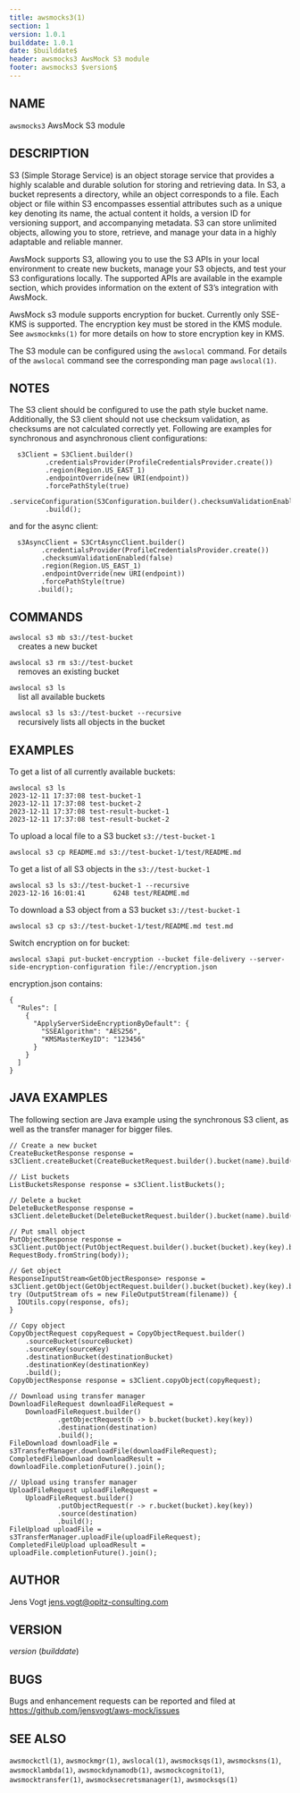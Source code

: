 ```yaml
---
title: awsmocks3(1)
section: 1
version: 1.0.1
builddate: 1.0.1
date: $builddate$
header: awsmocks3 AwsMock S3 module
footer: awsmocks3 $version$
---
```


## NAME

```awsmocks3``` AwsMock S3 module

## DESCRIPTION

S3 (Simple Storage Service) is an object storage service that provides a highly scalable and durable solution for
storing and retrieving data. In S3, a bucket represents a directory, while an object corresponds to a file. Each object
or file within S3 encompasses essential attributes such as a unique key denoting its name, the actual content it holds,
a version ID for versioning support, and accompanying metadata. S3 can store unlimited objects, allowing you to store,
retrieve, and manage your data in a highly adaptable and reliable manner.

AwsMock supports S3, allowing you to use the S3 APIs in your local environment to create new buckets, manage your S3
objects, and test your S3 configurations locally. The supported APIs are available in the example section, which
provides information on the extent of S3’s integration with AwsMock.

AwsMock s3 module supports encryption for bucket. Currently only SSE-KMS is supported. The encryption key must be stored
in the KMS module. See ```awsmockmks(1)``` for more details on how to store encryption key in KMS.

The S3 module can be configured using the ```awslocal``` command. For details of the ```awslocal``` command see the
corresponding man page ```awslocal(1)```.

## NOTES

The S3 client should be configured to use the path style bucket name. Additionally, the S3 client should not use
checksum validation, as checksums are not calculated correctly yet. Following are examples for synchronous and
asynchronous client configurations:

```   
  s3Client = S3Client.builder()
         .credentialsProvider(ProfileCredentialsProvider.create())
         .region(Region.US_EAST_1)
         .endpointOverride(new URI(endpoint))
         .forcePathStyle(true)
         .serviceConfiguration(S3Configuration.builder().checksumValidationEnabled(false).build())
         .build();
```   

and for the async client:

```   
  s3AsyncClient = S3CrtAsyncClient.builder()
        .credentialsProvider(ProfileCredentialsProvider.create())
        .checksumValidationEnabled(false)
        .region(Region.US_EAST_1)
        .endpointOverride(new URI(endpoint))
        .forcePathStyle(true)
       .build();
```   

## COMMANDS

```awslocal s3 mb s3://test-bucket```  
&nbsp;&nbsp;&nbsp;&nbsp;creates a new bucket

```awslocal s3 rm s3://test-bucket```  
&nbsp;&nbsp;&nbsp;&nbsp;removes an existing bucket

```awslocal s3 ls```  
&nbsp;&nbsp;&nbsp;&nbsp;list all available buckets

```awslocal s3 ls s3://test-bucket --recursive```  
&nbsp;&nbsp;&nbsp;&nbsp;recursively lists all objects in the bucket

## EXAMPLES

To get a list of all currently available buckets:

```
awslocal s3 ls
2023-12-11 17:37:08 test-bucket-1
2023-12-11 17:37:08 test-bucket-2
2023-12-11 17:37:08 test-result-bucket-1
2023-12-11 17:37:08 test-result-bucket-2
```

To upload a local file to a S3 bucket ```s3://test-bucket-1```

```
awslocal s3 cp README.md s3://test-bucket-1/test/README.md
```

To get a list of all S3 objects in the ```s3://test-bucket-1```

```
awslocal s3 ls s3://test-bucket-1 --recursive
2023-12-16 16:01:41       6248 test/README.md
```

To download a S3 object from a S3 bucket ```s3://test-bucket-1```

```
awslocal s3 cp s3://test-bucket-1/test/README.md test.md
```

Switch encryption on for bucket:

```
awslocal s3api put-bucket-encryption --bucket file-delivery --server-side-encryption-configuration file://encryption.json
```

encryption.json contains:

```
{
  "Rules": [
    {
      "ApplyServerSideEncryptionByDefault": {
        "SSEAlgorithm": "AES256",
        "KMSMasterKeyID": "123456"
      }
    }
  ]
}
```

## JAVA EXAMPLES

The following section are Java example using the synchronous S3 client, as well as the transfer manager for bigger
files.

```
// Create a new bucket 
CreateBucketResponse response = s3Client.createBucket(CreateBucketRequest.builder().bucket(name).build());

// List buckets 
ListBucketsResponse response = s3Client.listBuckets();

// Delete a bucket 
DeleteBucketResponse response = s3Client.deleteBucket(DeleteBucketRequest.builder().bucket(name).build());

// Put small object 
PutObjectResponse response = s3Client.putObject(PutObjectRequest.builder().bucket(bucket).key(key).build(), RequestBody.fromString(body));

// Get object 
ResponseInputStream<GetObjectResponse> response = s3Client.getObject(GetObjectRequest.builder().bucket(bucket).key(key).build());
try (OutputStream ofs = new FileOutputStream(filename)) {
  IOUtils.copy(response, ofs);
}

// Copy object 
CopyObjectRequest copyRequest = CopyObjectRequest.builder()
    .sourceBucket(sourceBucket)
    .sourceKey(sourceKey)
    .destinationBucket(destinationBucket)
    .destinationKey(destinationKey)
    .build();
CopyObjectResponse response = s3Client.copyObject(copyRequest);

// Download using transfer manager
DownloadFileRequest downloadFileRequest =
    DownloadFileRequest.builder()
            .getObjectRequest(b -> b.bucket(bucket).key(key))
            .destination(destination)
            .build();
FileDownload downloadFile = s3TransferManager.downloadFile(downloadFileRequest);
CompletedFileDownload downloadResult = downloadFile.completionFuture().join();

// Upload using transfer manager
UploadFileRequest uploadFileRequest =
    UploadFileRequest.builder()
            .putObjectRequest(r -> r.bucket(bucket).key(key))
            .source(destination)
            .build();
FileUpload uploadFile = s3TransferManager.uploadFile(uploadFileRequest);
CompletedFileUpload uploadResult = uploadFile.completionFuture().join();
```

## AUTHOR

Jens Vogt <jens.vogt@opitz-consulting.com>

## VERSION

$version$ ($builddate$)

## BUGS

Bugs and enhancement requests can be reported and filed at https://github.com/jensvogt/aws-mock/issues

## SEE ALSO

```awsmockctl(1)```, ```awsmockmgr(1)```, ```awslocal(1)```, ```awsmocksqs(1)```, ```awsmocksns(1)```, ```awsmocklambda(1)```,
```awsmockdynamodb(1)```, ```awsmockcognito(1)```, ```awsmocktransfer(1)```, ```awsmocksecretsmanager(1)```, ```awsmocksqs(1)```